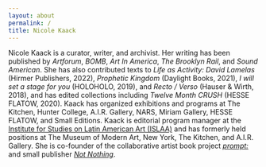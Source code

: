 ```yaml
---
layout: about
permalink: /
title: Nicole Kaack
---
```

<p>Nicole Kaack is a curator, writer, and archivist. Her writing has been published by <i>Artforum</i>, <i>BOMB</i>, <i>Art In America</i>, <i>The Brooklyn Rail</i>, and <i>Sound American</i>. She has also contributed texts to <i>Life as Activity: David Lamelas</i> (Hirmer Publishers, 2022), <i>Prophetic Kingdom</i> (Daylight Books, 2021), <i>I will set a stage for you</i> (HOLOHOLO, 2019), and <i>Recto / Verso</i> (Hauser & Wirth, 2018), and has edited collections including <i>Twelve Month CRUSH</i> (HESSE FLATOW, 2020). Kaack has organized exhibitions and programs at The Kitchen, Hunter College, A.I.R. Gallery, NARS, Miriam Gallery, HESSE FLATOW, and Small Editions. Kaack is editorial program manager at the <a href="https://islaa.org/" target="_blank"> Institute for Studies on Latin American Art (ISLAA)</a> and has formerly held positions at The Museum of Modern Art, New York, The Kitchen, and A.I.R. Gallery. She is co-founder of the collaborative artist book project <a href="https://cargocollective.com/promptcolon" target="_blank"><i>prompt:</i></a> and small publisher <a href="http://notnothing.ooo/" target="_blank"><i>Not Nothing</i></a>.</p>
